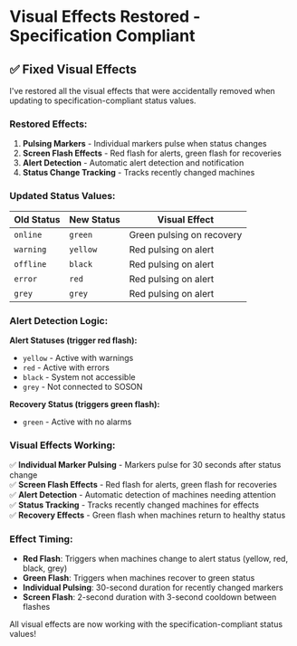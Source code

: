 # Visual Effects Restored - Specification Compliant

## ✅ **Fixed Visual Effects**

I've restored all the visual effects that were accidentally removed when updating to specification-compliant status values.

### **Restored Effects:**

1. **Pulsing Markers** - Individual markers pulse when status changes
2. **Screen Flash Effects** - Red flash for alerts, green flash for recoveries  
3. **Alert Detection** - Automatic alert detection and notification
4. **Status Change Tracking** - Tracks recently changed machines

### **Updated Status Values:**

| Old Status | New Status | Visual Effect |
|------------|------------|---------------|
| `online` | `green` | Green pulsing on recovery |
| `warning` | `yellow` | Red pulsing on alert |
| `offline` | `black` | Red pulsing on alert |
| `error` | `red` | Red pulsing on alert |
| `grey` | `grey` | Red pulsing on alert |

### **Alert Detection Logic:**

**Alert Statuses (trigger red flash):**
- `yellow` - Active with warnings
- `red` - Active with errors  
- `black` - System not accessible
- `grey` - Not connected to SOSON

**Recovery Status (triggers green flash):**
- `green` - Active with no alarms

### **Visual Effects Working:**

✅ **Individual Marker Pulsing** - Markers pulse for 30 seconds after status change  
✅ **Screen Flash Effects** - Red flash for alerts, green flash for recoveries  
✅ **Alert Detection** - Automatic detection of machines needing attention  
✅ **Status Tracking** - Tracks recently changed machines for effects  
✅ **Recovery Effects** - Green flash when machines return to healthy status  

### **Effect Timing:**

- **Red Flash**: Triggers when machines change to alert status (yellow, red, black, grey)
- **Green Flash**: Triggers when machines recover to green status
- **Individual Pulsing**: 30-second duration for recently changed markers
- **Screen Flash**: 2-second duration with 3-second cooldown between flashes

All visual effects are now working with the specification-compliant status values!
